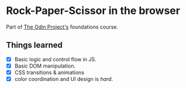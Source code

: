 # Rock-Paper-Scissor in the browser

Part of [The Odin Project's](https://www.theodinproject.com/paths/foundations/) foundations course.

## Things learned

 - [x] Basic logic and control flow in JS.
 - [x] Basic DOM manipulation.
 - [x] CSS transitions & animations
 - [x] color coordination and UI design is _hard_.
